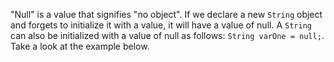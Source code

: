 "Null" is a value that signifies "no object". If we declare a new `String` object and forgets to initialize it with a value, it will have a value of null. A `String` can also be initialized with a value of null as follows: `String varOne = null;`. Take a look at the example below.

